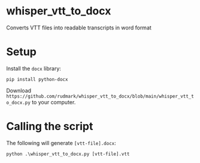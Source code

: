 # whisper_vtt_to_docx
Converts VTT files into readable transcripts in word format

# Setup
Install the `docx` library:

`pip install python-docx`


Download `https://github.com/rudmark/whisper_vtt_to_docx/blob/main/whisper_vtt_to_docx.py` to your computer.

# Calling the script
The following will generate `[vtt-file].docx`: 

`python .\whisper_vtt_to_docx.py [vtt-file].vtt`

